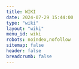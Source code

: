 ```yaml
---
title: WIKI
date: 2024-07-29 15:44:00
type: "wiki"
layout: "wiki"
menu_id: wiki
robots: noindex,nofollow
sitemap: false
header: false
breadcrumb: false
---
```

